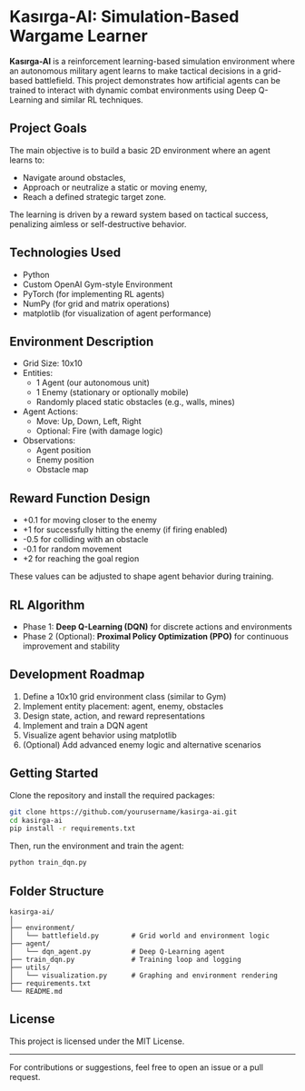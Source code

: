 # Kasırga-AI: Simulation-Based Wargame Learner

**Kasırga-AI** is a reinforcement learning-based simulation environment where an autonomous military agent learns to make tactical decisions in a grid-based battlefield. This project demonstrates how artificial agents can be trained to interact with dynamic combat environments using Deep Q-Learning and similar RL techniques.

## Project Goals

The main objective is to build a basic 2D environment where an agent learns to:

- Navigate around obstacles,
- Approach or neutralize a static or moving enemy,
- Reach a defined strategic target zone.

The learning is driven by a reward system based on tactical success, penalizing aimless or self-destructive behavior.

## Technologies Used

- Python
- Custom OpenAI Gym-style Environment
- PyTorch (for implementing RL agents)
- NumPy (for grid and matrix operations)
- matplotlib (for visualization of agent performance)

## Environment Description

- Grid Size: 10x10
- Entities:
  - 1 Agent (our autonomous unit)
  - 1 Enemy (stationary or optionally mobile)
  - Randomly placed static obstacles (e.g., walls, mines)
- Agent Actions:
  - Move: Up, Down, Left, Right
  - Optional: Fire (with damage logic)
- Observations:
  - Agent position
  - Enemy position
  - Obstacle map

## Reward Function Design

- +0.1 for moving closer to the enemy
- +1 for successfully hitting the enemy (if firing enabled)
- -0.5 for colliding with an obstacle
- -0.1 for random movement
- +2 for reaching the goal region

These values can be adjusted to shape agent behavior during training.

## RL Algorithm

- Phase 1: **Deep Q-Learning (DQN)** for discrete actions and environments
- Phase 2 (Optional): **Proximal Policy Optimization (PPO)** for continuous improvement and stability

## Development Roadmap

1. Define a 10x10 grid environment class (similar to Gym)
2. Implement entity placement: agent, enemy, obstacles
3. Design state, action, and reward representations
4. Implement and train a DQN agent
5. Visualize agent behavior using matplotlib
6. (Optional) Add advanced enemy logic and alternative scenarios

## Getting Started

Clone the repository and install the required packages:

```bash
git clone https://github.com/yourusername/kasirga-ai.git
cd kasirga-ai
pip install -r requirements.txt
```

Then, run the environment and train the agent:

```bash
python train_dqn.py
```

## Folder Structure

```
kasirga-ai/
│
├── environment/
│   └── battlefield.py        # Grid world and environment logic
├── agent/
│   └── dqn_agent.py          # Deep Q-Learning agent
├── train_dqn.py              # Training loop and logging
├── utils/
│   └── visualization.py      # Graphing and environment rendering
├── requirements.txt
└── README.md
```

## License

This project is licensed under the MIT License.

---

For contributions or suggestions, feel free to open an issue or a pull request.
